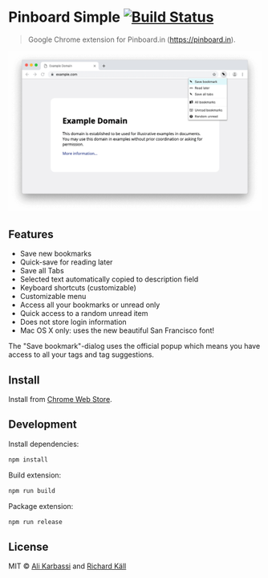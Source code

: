 # Pinboard Simple [![Build Status](https://travis-ci.org/karbassi/pinboard-simple.svg?branch=master)](https://travis-ci.org/karbassi/pinboard-simple) 

> Google Chrome extension for Pinboard.in (https://pinboard.in).

![Pinboard Simple](preview.png)

## Features

- Save new bookmarks
- Quick-save for reading later
- Save all Tabs 
- Selected text automatically copied to description field
- Keyboard shortcuts (customizable)
- Customizable menu
- Access all your bookmarks or unread only
- Quick access to a random unread item
- Does not store login information
- Mac OS X only: uses the new beautiful San Francisco font!

The "Save bookmark"-dialog uses the official popup which means you have access to all your tags and tag suggestions.

## Install

Install from [Chrome Web Store](https://chrome.google.com/webstore/detail/pinboard-simple/ocaokamaldlnppomhcgjcclnaloaljhd).

## Development

Install dependencies:

```bash
npm install
```

Build extension:

```bash
npm run build
```

Package extension:

```bash
npm run release
```

## License

MIT &copy; [Ali Karbassi](https://karbassi.com) and [Richard Käll](http://richardkall.se)
